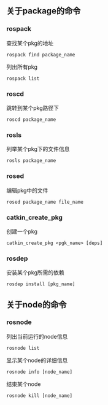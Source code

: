 
## 关于package的命令

### rospack
查找某个pkg的地址
```
rospack find package_name
```
列出所有pkg
```
rospack list
```
### roscd
跳转到某个pkg路径下
```
roscd package_name
```
### rosls
列举某个pkg下的文件信息
```
rosls package_name
```
### rosed
编辑pkg中的文件
```
rosed package_name file_name
```
### catkin_create_pkg
创建一个pkg
```
catkin_create_pkg <pgk_name> [deps]
```
### rosdep
安装某个pkg所需的依赖
```
rosdep install [pkg_name]
```

## 关于node的命令
### rosnode
列出当前运行的node信息
```
rosnode list
```
显示某个node的详细信息
```
rosnode info [node_name]
```
结束某个node
```
rosnode kill [node_name]
```









